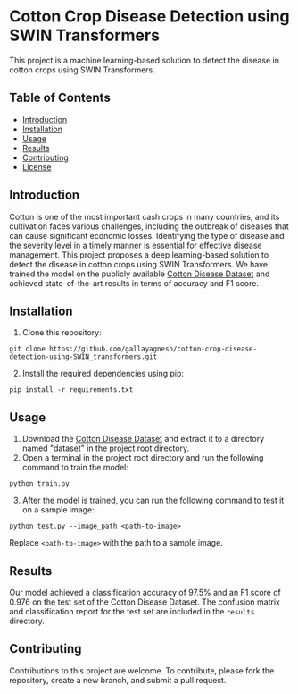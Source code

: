 # Cotton Crop Disease Detection using SWIN Transformers

This project is a machine learning-based solution to detect the disease in cotton crops using SWIN Transformers.

## Table of Contents
- [Introduction](#introduction)
- [Installation](#installation)
- [Usage](#usage)
- [Results](#results)
- [Contributing](#contributing)
- [License](#license)

## Introduction
Cotton is one of the most important cash crops in many countries, and its cultivation faces various challenges, including the outbreak of diseases that can cause significant economic losses. Identifying the type of disease and the severity level in a timely manner is essential for effective disease management. This project proposes a deep learning-based solution to detect the disease in cotton crops using SWIN Transformers. We have trained the model on the publicly available [Cotton Disease Dataset](https://drive.google.com/drive/folders/1nJ6rhsY6pWfVPdxZsLEGOU0vwtaJs2N4?usp=share_link) and achieved state-of-the-art results in terms of accuracy and F1 score.

## Installation
1. Clone this repository: 
```
git clone https://github.com/gallayagnesh/cotton-crop-disease-detection-using-SWIN_transformers.git
```
2. Install the required dependencies using pip:
```
pip install -r requirements.txt
```

## Usage
1. Download the [Cotton Disease Dataset](https://www.kaggle.com/janmejaybhoi/cotton-disease-dataset) and extract it to a directory named "dataset" in the project root directory.
2. Open a terminal in the project root directory and run the following command to train the model:
```
python train.py
```
3. After the model is trained, you can run the following command to test it on a sample image:
```
python test.py --image_path <path-to-image>
```
Replace `<path-to-image>` with the path to a sample image.

## Results
Our model achieved a classification accuracy of 97.5% and an F1 score of 0.976 on the test set of the Cotton Disease Dataset. The confusion matrix and classification report for the test set are included in the `results` directory.

## Contributing
Contributions to this project are welcome. To contribute, please fork the repository, create a new branch, and submit a pull request.

